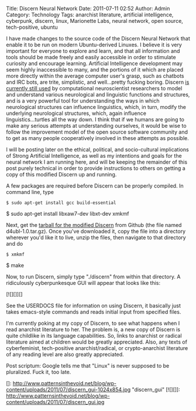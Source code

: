 Title: Discern Neural Network
Date: 2011-07-11 02:52
Author: Admin
Category: Technology
Tags: anarchist literature, artificial intelligence, cyberpunk, discern, linux, Marionette Labs, neural network, open source, tech-positive, ubuntu

I have made changes to the source code of the Discern Neural Network
that enable it to be run on modern Ubuntu-derived Linuxes. I believe it
is very important for everyone to explore and learn, and that all
information and tools should be made freely and easily accessible in
order to stimulate curiosity and encourage learning. Artificial
Intelligence development may seem highly inaccessible to many, and the
portions of it which are placed more directly within the average
computer user's grasp, such as chatbots and IRC bots, are trite,
simplistic, and well...pretty fucking boring. Discern [is currently
still used][] by computational neuroscientist researchers to model and
understand various neurological and linguistic functions and structures,
and is a very powerful tool for understanding the ways in which
neurological structures can influence linguistics, which, in turn,
modify the underlying neurological structures, which, again influence
linguistics...turtles all the way down. I think that if we humans are
going to make any serious attempts at understanding ourselves, it would
be wise to follow the improvement model of the open source software
community and to get as many people cooperatively involved in these
attempts as possible.

I will be posting later on the ethical, political, and socio-cultural
implications of Strong Artificial Intelligence, as well as my intentions
and goals for the neural network I am running here, and will be keeping
the remainder of this post purely technical in order to provide
instructions to others on getting a copy of this modified Discern up and
running.

A few packages are required before Discern can be properly compiled. In
command line, type

`$ sudo apt-get install gcc build-essential`

\$ sudo apt-get install libxaw7-dev libxt-dev xmkmf

Next, get the [tarball for the modified Discern][] from Github (the file
named d4ubl-1.0.tar.gz). Once you've downloaded it, copy the file into a
directory wherever you'd like it to live, unzip the files, then navigate
to that directory and do

`$ xmkmf`

\$ make

Now, to run Discern, simply type "./discern" from within that directory.
A ridiculously cyberpunkesque GUI will appear that looks like this:

[![][]][]

See the USERDOCS file for information on using Discern, it basically
just takes emacs-style commands and reads initial input from specified
files.

I'm currently poking at my copy of Discern, to see what happens when I
read anarchist literature to her. The problem is, a new copy of Discern
is quite childlike in its language capabilities. So, links to anarchist
or radical literature aimed at children would be greatly appreciated.
Also, any texts of cyberfeminist, tech-positive anarchist/radical, or
crypto-anarchist literature of any reading level are also greatly
appreciated.

Post scriptum: Google tells me that "Linux" is never supposed to be
pluralized. Fuck it, too late.

  [is currently still used]: http://www.patternsinthevoid.net/blog/2011/05/schizophrenic-artificial-intelligences/
    "Schizophrenic Artificial Intelligences"
  [tarball for the modified Discern]: https://github.com/Marionette-Labs/Discern-for-Ubuntu-based-Linuxes
  []: http://www.patternsinthevoid.net/blog/wp-content/uploads/2011/07/discern_gui-1024x854.jpg
    "discern_gui"
  [![][]]: http://www.patternsinthevoid.net/blog/wp-content/uploads/2011/07/discern_gui.jpg
